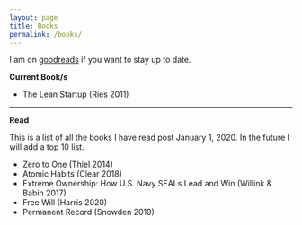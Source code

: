 ```yaml
---
layout: page
title: Books
permalink: /books/
---
```


I am on [goodreads](https://www.goodreads.com/user/show/102111342-phillip-chaffee) if you want to stay up to date.

**Current Book/s**
- The Lean Startup (Ries 2011)

---
**Read**

This is a list of all the books I have read post January 1, 2020.
In the future I will add a top 10 list.

- Zero to One (Thiel 2014)
- Atomic Habits (Clear 2018)
- Extreme Ownership: How U.S. Navy SEALs Lead and Win (Willink & Babin 2017)
- Free Will (Harris 2020)
- Permanent Record (Snowden 2019)
